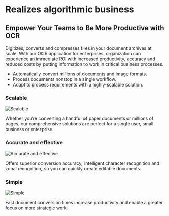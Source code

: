 # Realizes algorithmic business

## Empower Your Teams to Be More Productive with OCR

Digitizes, converts and compresses files in your document archives at scale. With our OCR application for enterprises, organization can experience an immediate ROI with increased productivity, accuracy and reduced costs by putting information to work in critical business processes.

* Automatically convert millions of documents and image formats.
* Process documents nonstop in a single workflow.
* Adapt to process requirements with a highly-scalable solution.

### Scalable

![Scalable](https://www.kofax.com/-/media/images/library/icons/yellow/capture-doc-2-yellow-2x.png?w=100&hash=516C06E53CB8B4F9C112FD737DCF1585)

Whether you’re converting a handful of paper documents or millions of pages, our comprehensive solutions are perfect for a single user, small business or enterprise.

### Accurate and effective

![Accurate and effective](https://www.kofax.com/-/media/images/library/icons/yellow/target-yellow-2x.png?w=100&hash=54E32A9E9AC00DDB0F97AF782645E714)

Offers superior conversion accuracy, intelligent character recognition and zonal recognition, so you can quickly create editable documents.

### Simple

![Simple](https://www.kofax.com/-/media/images/library/icons/yellow/database-yellow-2x.png?w=100&hash=6B19A987E03FFF828866EB20B4370CFC)

Fast document conversion times increase productivity and enable a greater focus on more strategic work.
